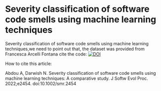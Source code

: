 # Severity classification of software code smells using machine learning techniques
Severity classification of software code smells using machine learning techniques,we need to point out that, the dataset was provided from Francesca Arcelli Fontana
cite the code: [![DOI](https://zenodo.org/badge/415059600.svg)](https://zenodo.org/badge/latestdoi/415059600)

How to cite this article:

Abdou A, Darwish N. Severity classification of software code smells using machine learning techniques: A
comparative study. J Softw Evol Proc. 2022;e2454. doi:10.1002/smr.2454



